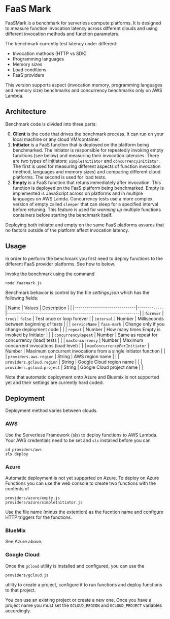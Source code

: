 # FaaS Mark

FaaSMark is a benchmark for serverless compute platforms. It is designed to measure function invocation latency across different clouds and using different invocation methods and function parameters.

The benchmark currently test latency under different:
* Invocation mathods (HTTP vs SDK)
* Programming languages
* Memory sizes
* Load conditions
* FaaS providers

This version supports aspect (invocation memory, programming languages and memory size) benchmarks and concurrency benchmarks only on AWS Lambda.

## Architecture

Benchmark code is divided into three parts:

0. **Client** is the code that drives the benchmark process. It can run on your local machine or any cloud VM/container.
0. **Initiator** is a FaaS function that is deployed on the platform being benchmarked. The initiator is responsible for repeatedly invoking empty functions (see below) and measuring their invocation latencies. There are two types of initiators: `simpleInitiator` and `concurrencyInitiator`. The first is used for measuring different aspects of function invocation (method, languages and memory sizes) and comparing different cloud platforms. The second is used for load tests.
0. **Empty** is a FaaS function that retuns immediately after invocation. This function is deployed on the FaaS platform being benchmarked. Empty is implemented is JavaScript across on platforms and in multiple languages on AWS Lamda. Concurrency tests use a more complex version of empty called `sleeper` that can sleep for a specified interval before retuning. This feature is used for *warming up* multiple functions containers before starting the benchmark itself.

Deploying both initiator and empty on the same FaaS platforms assures that no factors outside of the platform affect invocation latency.

## Usage

In order to perform the benchmark you first need to deploy functions to the different FaaS provider platforms. See how to below.

Invoke the benchmark using the command

    node faasmark.js

Benchmark behavior is control by the file *settings.json* which has the following fields:


| Name                         | Values      | Description                                                     |                           |
|------------------------------|-------------|-----------------------------------------------------------------|
| `forever`                    | `true`\     | `false`                                                         | Test once or loop forever |
| `interval`                   | Number      | Milliseconds between beginning of tests                         |                           |
| `serviceName`                | `faas-mark` | Change only if you change deployment code                       |                           |
| `repeat`                     | Number      | How many times Empty is invoked by Initiator                    |                           |
| `concurrencyRepeat`          | Number      | Same as repeat for concurrency (load) tests                     |                           |
| `maxConcurrency`             | Number      | Maximum concurrent invocations (load level)                     |                           |
| `maxConcurrencyPerInitiator` | Number      | Maximum concurrent invocations from a single initiator function |                           |
| `providers.aws.region`       | String      | AWS region name                                                 |                           |
| `providers.gcloud.region`    | String      | Google Cloud region name                                        |                           |
| `providers.gcloud.project`   | String      | Google Cloud project name                                       |                           |

Note that automatic deployment onto Azure and Bluemix is not supported yet and their settings are currently hard coded.

## Deployment

Deployment method varies between clouds.

### AWS

Use the Serverless Framework (sls) to deploy functions to AWS Lambda. Your AWS credentials need to be set and `sls` installed before you can

    cd providers/aws
    sls deploy

### Azure

Automatic deployment is not yet supported on Azure. To deploy on Azure Functions you can use the web console to create two functions with the contents of

    providers/azure/empty.js
    providers/azure/simpleInitiator.js

Use the file name (minus the extention) as the fucntion name and configure HTTP triggers for the functions.

### BlueMix

See Azure above.

### Google Cloud

Once the `gcloud` utility is installed and configured, you can use the

    providers/gcloud.js

utility to create a project, configure it to run functions and deploy functions to that project.

You can use an existing project or create a new one. Once you have a project name you must set the `GCLOUD_REGION` and `GCLOUD_PROJECT` variables accordingly.
